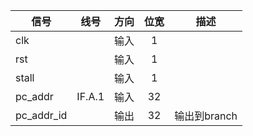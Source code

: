 | 信号       |  线号  | 方向 | 位宽 | 描述         |
| ---------- | :----: | :--: | :--: | ------------ |
| clk        |        | 输入 |  1   |              |
| rst        |        | 输入 |  1   |              |
| stall      |        | 输入 |  1   |              |
| pc_addr    | IF.A.1 | 输入 |  32  |              |
| pc_addr_id |        | 输出 |  32  | 输出到branch |

